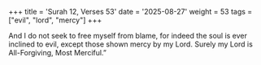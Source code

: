 +++
title = 'Surah 12, Verses 53'
date = '2025-08-27'
weight = 53
tags = ["evil", "lord", "mercy"]
+++

And I do not seek to free myself from blame, for indeed the soul is ever inclined to evil, except those shown mercy by my Lord. Surely my Lord is All-Forgiving, Most Merciful.”
